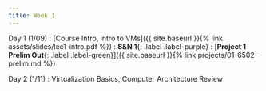 ```yaml
---
title: Week 1
---
```


Day 1 (1/09)
: [Course Intro, intro to VMs]({{ site.baseurl }}{% link assets/slides/lec1-intro.pdf %})
  : **S&N 1**{: .label .label-purple}
: [**Project 1 Prelim Out**{: .label .label-green}]({{ site.baseurl }}{% link projects/01-6502-prelim.md %})

Day 2 (1/11)
: Virtualization Basics, Computer Architecture Review
